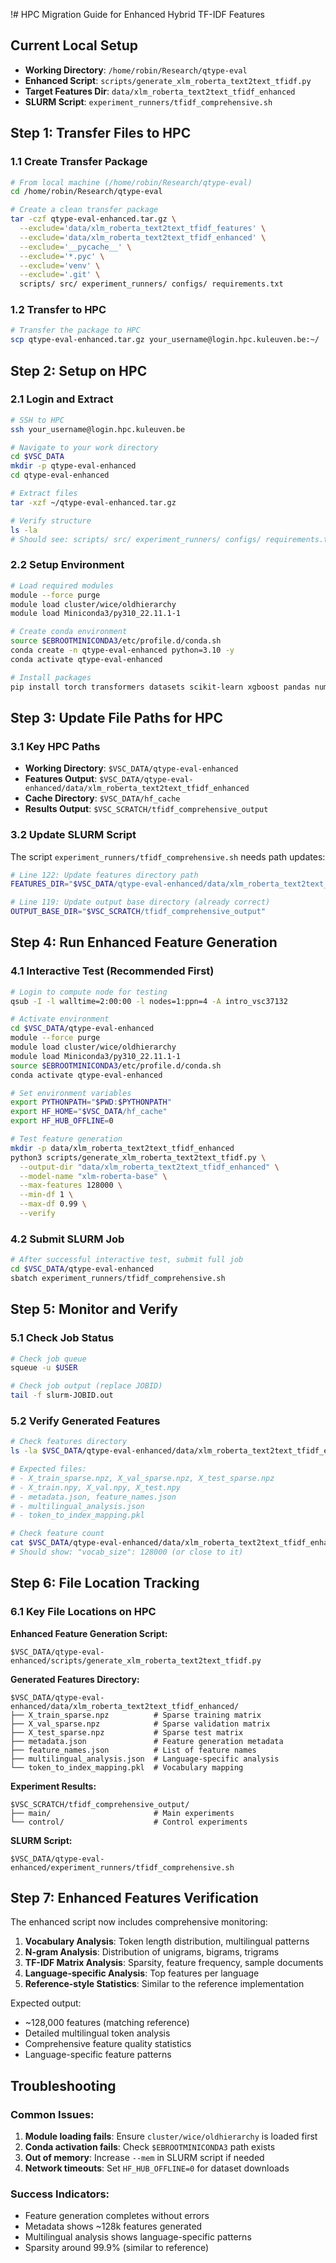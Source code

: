 !# HPC Migration Guide for Enhanced Hybrid TF-IDF Features

## Current Local Setup
- **Working Directory**: `/home/robin/Research/qtype-eval`
- **Enhanced Script**: `scripts/generate_xlm_roberta_text2text_tfidf.py`
- **Target Features Dir**: `data/xlm_roberta_text2text_tfidf_enhanced`
- **SLURM Script**: `experiment_runners/tfidf_comprehensive.sh`

## Step 1: Transfer Files to HPC

### 1.1 Create Transfer Package
```bash
# From local machine (/home/robin/Research/qtype-eval)
cd /home/robin/Research/qtype-eval

# Create a clean transfer package
tar -czf qtype-eval-enhanced.tar.gz \
  --exclude='data/xlm_roberta_text2text_tfidf_features' \
  --exclude='data/xlm_roberta_text2text_tfidf_enhanced' \
  --exclude='__pycache__' \
  --exclude='*.pyc' \
  --exclude='venv' \
  --exclude='.git' \
  scripts/ src/ experiment_runners/ configs/ requirements.txt
```

### 1.2 Transfer to HPC
```bash
# Transfer the package to HPC
scp qtype-eval-enhanced.tar.gz your_username@login.hpc.kuleuven.be:~/
```

## Step 2: Setup on HPC

### 2.1 Login and Extract
```bash
# SSH to HPC
ssh your_username@login.hpc.kuleuven.be

# Navigate to your work directory
cd $VSC_DATA
mkdir -p qtype-eval-enhanced
cd qtype-eval-enhanced

# Extract files
tar -xzf ~/qtype-eval-enhanced.tar.gz

# Verify structure
ls -la
# Should see: scripts/ src/ experiment_runners/ configs/ requirements.txt
```

### 2.2 Setup Environment
```bash
# Load required modules
module --force purge
module load cluster/wice/oldhierarchy
module load Miniconda3/py310_22.11.1-1

# Create conda environment
source $EBROOTMINICONDA3/etc/profile.d/conda.sh
conda create -n qtype-eval-enhanced python=3.10 -y
conda activate qtype-eval-enhanced

# Install packages
pip install torch transformers datasets scikit-learn xgboost pandas numpy scipy tqdm hydra-core sentencepiece
```

## Step 3: Update File Paths for HPC

### 3.1 Key HPC Paths
- **Working Directory**: `$VSC_DATA/qtype-eval-enhanced`
- **Features Output**: `$VSC_DATA/qtype-eval-enhanced/data/xlm_roberta_text2text_tfidf_enhanced`
- **Cache Directory**: `$VSC_DATA/hf_cache`
- **Results Output**: `$VSC_SCRATCH/tfidf_comprehensive_output`

### 3.2 Update SLURM Script
The script `experiment_runners/tfidf_comprehensive.sh` needs path updates:

```bash
# Line 122: Update features directory path
FEATURES_DIR="$VSC_DATA/qtype-eval-enhanced/data/xlm_roberta_text2text_tfidf_enhanced"

# Line 119: Update output base directory (already correct)
OUTPUT_BASE_DIR="$VSC_SCRATCH/tfidf_comprehensive_output"
```

## Step 4: Run Enhanced Feature Generation

### 4.1 Interactive Test (Recommended First)
```bash
# Login to compute node for testing
qsub -I -l walltime=2:00:00 -l nodes=1:ppn=4 -A intro_vsc37132

# Activate environment
cd $VSC_DATA/qtype-eval-enhanced
module --force purge
module load cluster/wice/oldhierarchy
module load Miniconda3/py310_22.11.1-1
source $EBROOTMINICONDA3/etc/profile.d/conda.sh
conda activate qtype-eval-enhanced

# Set environment variables
export PYTHONPATH="$PWD:$PYTHONPATH"
export HF_HOME="$VSC_DATA/hf_cache"
export HF_HUB_OFFLINE=0

# Test feature generation
mkdir -p data/xlm_roberta_text2text_tfidf_enhanced
python3 scripts/generate_xlm_roberta_text2text_tfidf.py \
  --output-dir "data/xlm_roberta_text2text_tfidf_enhanced" \
  --model-name "xlm-roberta-base" \
  --max-features 128000 \
  --min-df 1 \
  --max-df 0.99 \
  --verify
```

### 4.2 Submit SLURM Job
```bash
# After successful interactive test, submit full job
cd $VSC_DATA/qtype-eval-enhanced
sbatch experiment_runners/tfidf_comprehensive.sh
```

## Step 5: Monitor and Verify

### 5.1 Check Job Status
```bash
# Check job queue
squeue -u $USER

# Check job output (replace JOBID)
tail -f slurm-JOBID.out
```

### 5.2 Verify Generated Features
```bash
# Check features directory
ls -la $VSC_DATA/qtype-eval-enhanced/data/xlm_roberta_text2text_tfidf_enhanced/

# Expected files:
# - X_train_sparse.npz, X_val_sparse.npz, X_test_sparse.npz
# - X_train.npy, X_val.npy, X_test.npy
# - metadata.json, feature_names.json
# - multilingual_analysis.json
# - token_to_index_mapping.pkl

# Check feature count
cat $VSC_DATA/qtype-eval-enhanced/data/xlm_roberta_text2text_tfidf_enhanced/metadata.json | grep vocab_size
# Should show: "vocab_size": 128000 (or close to it)
```

## Step 6: File Location Tracking

### 6.1 Key File Locations on HPC

**Enhanced Feature Generation Script:**
```
$VSC_DATA/qtype-eval-enhanced/scripts/generate_xlm_roberta_text2text_tfidf.py
```

**Generated Features Directory:**
```
$VSC_DATA/qtype-eval-enhanced/data/xlm_roberta_text2text_tfidf_enhanced/
├── X_train_sparse.npz          # Sparse training matrix
├── X_val_sparse.npz            # Sparse validation matrix  
├── X_test_sparse.npz           # Sparse test matrix
├── metadata.json               # Feature generation metadata
├── feature_names.json          # List of feature names
├── multilingual_analysis.json  # Language-specific analysis
└── token_to_index_mapping.pkl  # Vocabulary mapping
```

**Experiment Results:**
```
$VSC_SCRATCH/tfidf_comprehensive_output/
├── main/                       # Main experiments
└── control/                    # Control experiments
```

**SLURM Script:**
```
$VSC_DATA/qtype-eval-enhanced/experiment_runners/tfidf_comprehensive.sh
```

## Step 7: Enhanced Features Verification

The enhanced script now includes comprehensive monitoring:

1. **Vocabulary Analysis**: Token length distribution, multilingual patterns
2. **N-gram Analysis**: Distribution of unigrams, bigrams, trigrams
3. **TF-IDF Matrix Analysis**: Sparsity, feature frequency, sample documents
4. **Language-specific Analysis**: Top features per language
5. **Reference-style Statistics**: Similar to the reference implementation

Expected output:
- ~128,000 features (matching reference)
- Detailed multilingual token analysis
- Comprehensive feature quality statistics
- Language-specific feature patterns

## Troubleshooting

### Common Issues:
1. **Module loading fails**: Ensure `cluster/wice/oldhierarchy` is loaded first
2. **Conda activation fails**: Check `$EBROOTMINICONDA3` path exists
3. **Out of memory**: Increase `--mem` in SLURM script if needed
4. **Network timeouts**: Set `HF_HUB_OFFLINE=0` for dataset downloads

### Success Indicators:
- Feature generation completes without errors
- Metadata shows ~128k features generated
- Multilingual analysis shows language-specific patterns
- Sparsity around 99.9% (similar to reference)